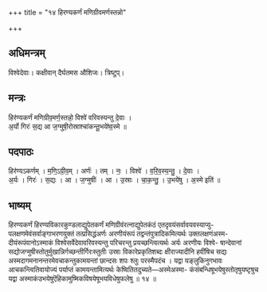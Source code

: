 +++
title = "१४ हिरण्यकर्णं मणिग्रीवमर्णस्तन्नो"

+++
## अधिमन्त्रम्
विश्वेदेवाः। कक्षीवान् दैर्घतमस औशिजः। त्रिष्टुप्।

## मन्त्रः
हिर॑ण्यकर्णं मणिग्रीव॒मर्ण॒स्तन्नो॒ विश्वे॑ वरिवस्यन्तु दे॒वाः ।  
अ॒र्यो गिरः॑ स॒द्य आ ज॒ग्मुषी॒रोस्राश्चा॑कन्तू॒भये॑ष्व॒स्मे ॥

## पदपाठः
हिर॑ण्यऽकर्णम् । म॒णि॒ऽग्री॒व॒म् । अर्णः॑ । तम् । नः॒ । विश्वे॑ । व॒रि॒व॒स्य॒न्तु॒ । दे॒वाः ।  
अ॒र्यः । गिरः॑ । स॒द्यः । आ । ज॒ग्मुषीः॑ । आ । उ॒स्राः । चा॒क॒न्तु॒ । उ॒भये॑षु । अ॒स्मे इति॑ ॥

## भाष्यम्
हिरण्यकर्णं हिरण्यविकारकुण्डलाद्युपेतकर्णं मणिग्रीवंरत्नाद्युपेतकंठं एतदृवयंसर्वावयवस्याप्यु- पलक्षणमेवंसर्वाङ्गाभरणयुक्तं तत्प्रसिद्धंअर्णः अरणीयंरूपं तद्वन्तंपुत्रादिकमित्यर्थः उक्तलक्षणंअस्म- दीयंरूपंवानोऽस्माकं विश्वेसर्वेदेवावरिवस्यन्तु परिचरन्तु प्रयच्छन्त्वित्यर्थः अर्यः अरणीयः विश्वे- षान्देवानां सद्योजग्मुषीस्तोतुर्मुखान्निर्गच्छन्तीर्गिरःस्तुतीः उस्राः विकारेप्रकृतिशब्दः क्षीराज्यादीनि हवींषिच सद्यः अस्मदागमनानन्तरमेवचाकन्तुकामयन्तां छान्दसः शपः श्लुः परस्मैपदंच । यद्वा यङ्लुकिनुगभावः आचकन्त्वितिवायोज्यं पर्याप्तं कामयन्तामित्यर्थः केष्वितितदुच्यते—अस्मेअस्मा- कंसंबन्धिषूभयेषुस्तोतृषुयष्टृषुच यद्वा अस्माकंउभयेषुऎहिकामुष्मिकविषयेषूभयविधेषुफलेषु ॥ १४ ॥